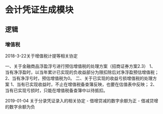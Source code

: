 # 会计凭证生成模块

## 逻辑

### 增值税

2018-3-22关于增值税计提等相关协定

一、关于金融商品浮盈浮亏进行预估增值税的处理方案（招商证券方案2.3）
  1、当有净浮盈时，以当年累计已实现的负收益部分为限扣除后对净浮盈预估增值税；
  2、当有净浮亏时，预估增值税为0。
二、关于已实现的收益亏损增值税的处理方案
	1、当有已实现收益时，不止在增值税备查簿反映，也要在估值表中反映；
   2、当有已实现亏损时，只能在增值税备查簿中以待抵扣。
  
2019-01-04 关于分录凭证录入的相关协定
    - 借增贷减的数字余额为正
    - 借减贷增的数字余额为负
